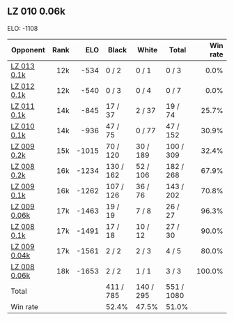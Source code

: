 ## LZ 010 0.06k ##

ELO: -1108

Opponent | Rank | ELO | Black | White | Total | Win rate
---------|-----:|----:|-------|-------|-------|-------:
[LZ 013 0.1k](LZ%20013%200.1k.md) | 12k | -534 | 0 / 2 | 0 / 1 | 0 / 3 | 0.0%
[LZ 012 0.1k](LZ%20012%200.1k.md) | 12k | -540 | 0 / 3 | 0 / 4 | 0 / 7 | 0.0%
[LZ 011 0.1k](LZ%20011%200.1k.md) | 14k | -845 | 17 / 37 | 2 / 37 | 19 / 74 | 25.7%
[LZ 010 0.1k](LZ%20010%200.1k.md) | 14k | -936 | 47 / 75 | 0 / 77 | 47 / 152 | 30.9%
[LZ 009 0.2k](LZ%20009%200.2k.md) | 15k | -1015 | 70 / 120 | 30 / 189 | 100 / 309 | 32.4%
[LZ 008 0.2k](LZ%20008%200.2k.md) | 16k | -1234 | 130 / 162 | 52 / 106 | 182 / 268 | 67.9%
[LZ 009 0.1k](LZ%20009%200.1k.md) | 16k | -1262 | 107 / 126 | 36 / 76 | 143 / 202 | 70.8%
[LZ 009 0.06k](LZ%20009%200.06k.md) | 17k | -1463 | 19 / 19 | 7 / 8 | 26 / 27 | 96.3%
[LZ 008 0.1k](LZ%20008%200.1k.md) | 17k | -1491 | 17 / 18 | 10 / 12 | 27 / 30 | 90.0%
[LZ 009 0.04k](LZ%20009%200.04k.md) | 17k | -1561 | 2 / 2 | 2 / 3 | 4 / 5 | 80.0%
[LZ 008 0.06k](LZ%20008%200.06k.md) | 18k | -1653 | 2 / 2 | 1 / 1 | 3 / 3 | 100.0%
Total | | | 411 / 785 | 140 / 295 | 551 / 1080 | 
Win rate| | | 52.4% | 47.5% | 51.0% | 

